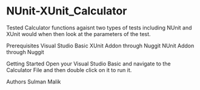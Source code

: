 # NUnit-XUnit_Calculator
Tested Calculator functions agaisnt two types of tests including NUnit and XUnit would when then look at the parameters of the test.

Prerequisites
Visual Studio Basic
XUnit Addon through Nuggit
NUnit Addon through Nuggit

Getting Started
Open your Visual Studio Basic and navigate to the Calculator File and then double click on it to run it.

Authors
Sulman Malik 
